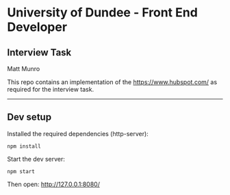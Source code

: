 # University of Dundee - Front End Developer 
## Interview Task

Matt Munro 

This repo contains an implementation of the https://www.hubspot.com/ as required for the interview task. 

---


## Dev setup
Installed the required dependencies (http-server): 

```
npm install
```

Start the dev server: 
```
npm start
```

Then open: http://127.0.0.1:8080/
